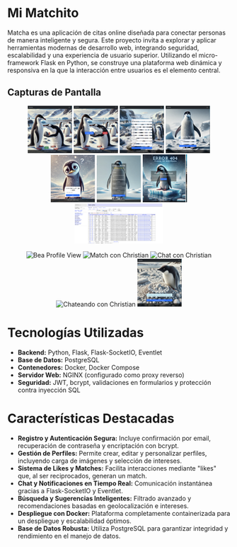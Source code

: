 # Mi Matchito

Matcha es una aplicación de citas online diseñada para conectar personas de manera inteligente y segura. Este proyecto invita a explorar y aplicar herramientas modernas de desarrollo web, integrando seguridad, escalabilidad y una experiencia de usuario superior. Utilizando el micro-framework Flask en Python, se construye una plataforma web dinámica y responsiva en la que la interacción entre usuarios es el elemento central.

## Capturas de Pantalla

<p align="center">
  <img src="https://github.com/beatriangu/Matchito/blob/main/img/home.png?raw=true" alt="Home de Matchito" width="100">
  <img src="https://github.com/beatriangu/Matchito/blob/main/img/homelog.png?raw=true" alt="Home log de Matchito" width="100">
  <img src="https://github.com/beatriangu/Matchito/blob/main/img/register.png?raw=true" alt="Register de Matchito" width="100">
  <img src="https://github.com/beatriangu/Matchito/blob/main/img/login.png?raw=true" alt="Login de Matchito" width="100">
  <img src="https://github.com/beatriangu/Matchito/blob/main/img/Password_recovery.png?raw=true" alt="Password Recovery" width="100">
  <img src="https://github.com/beatriangu/Matchito/blob/main/img/Editprofile.png?raw=true" alt="Editing Profile" width="100">
  <img src="https://github.com/beatriangu/Matchito/blob/main/img/404.png?raw=true" alt="404 Error" width="100">
  <img src="https://github.com/beatriangu/Matchito/blob/main/img/tablaperfiles.png?raw=true" alt="Tabla de perfiles" width="200">
</p>

<p align="center">
  <img src="https://github.com/beatriangu/Matchito/blob/main/img/Beaprofilevie.png?raw=true" alt="Bea Profile View" width="200">
  <img src="https://github.com/beatriangu/Matchito/blob/main/img/MatchChristian.png?raw=true" alt="Match con Christian" width="200">
  <img src="https://github.com/beatriangu/Matchito/blob/main/img/ChatChristian.png?raw=true" alt="Chat con Christian" width="200">
  <img src="https://github.com/beatriangu/Matchito/blob/main/img/ChattinwithChristian.png?raw=true" alt="Chateando con Christian" width="200">
  <img src="https://github.com/beatriangu/Matchito/blob/main/img/logout.png?raw=true" alt="Logout" width="100">
</p>


# Tecnologías Utilizadas

- **Backend:** Python, Flask, Flask-SocketIO, Eventlet  
- **Base de Datos:** PostgreSQL  
- **Contenedores:** Docker, Docker Compose  
- **Servidor Web:** NGINX (configurado como proxy reverso)  
- **Seguridad:** JWT, bcrypt, validaciones en formularios y protección contra inyección SQL  


# Características Destacadas

- **Registro y Autenticación Segura:** Incluye confirmación por email, recuperación de contraseña y encriptación con bcrypt.
- **Gestión de Perfiles:** Permite crear, editar y personalizar perfiles, incluyendo carga de imágenes y selección de intereses.
- **Sistema de Likes y Matches:** Facilita interacciones mediante "likes" que, al ser reciprocados, generan un match.
- **Chat y Notificaciones en Tiempo Real:** Comunicación instantánea gracias a Flask-SocketIO y Eventlet.
- **Búsqueda y Sugerencias Inteligentes:** Filtrado avanzado y recomendaciones basadas en geolocalización e intereses.
- **Despliegue con Docker:** Plataforma completamente containerizada para un despliegue y escalabilidad óptimos.
- **Base de Datos Robusta:** Utiliza PostgreSQL para garantizar integridad y rendimiento en el manejo de datos.

